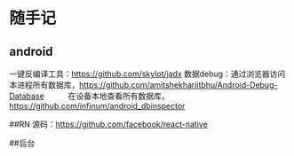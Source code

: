 # 随手记
## android
一键反编译工具：https://github.com/skylot/jadx
数据debug：通过浏览器访问本进程所有数据库，https://github.com/amitshekhariitbhu/Android-Debug-Database
           在设备本地查看所有数据库，https://github.com/infinum/android_dbinspector

##RN
源码：https://github.com/facebook/react-native

##后台
